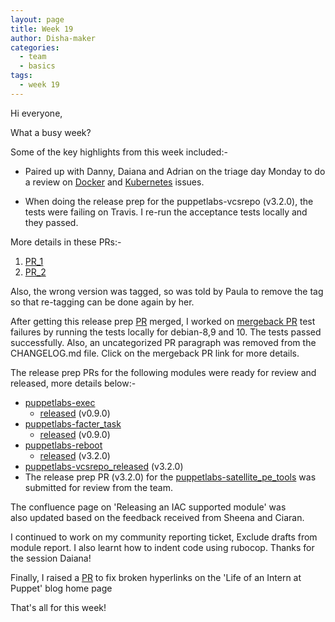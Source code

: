 ```yaml
---
layout: page
title: Week 19
author: Disha-maker
categories:
  - team
  - basics
tags:
  - week 19
---
```


Hi everyone,

What a busy week?

Some of the key highlights from this week included:-

- Paired up with Danny, Daiana and Adrian on the triage day Monday to do a review on [Docker](https://github.com/puppetlabs/puppetlabs-docker) and [Kubernetes](https://github.com/puppetlabs/puppetlabs-kubernetes) issues.

- When doing the release prep for the puppetlabs-vcsrepo (v3.2.0), the tests were failing on Travis. I re-run the acceptance tests locally and they passed.

More details in these PRs:-
1. [PR_1](https://github.com/puppetlabs/puppetlabs-vcsrepo/pull/486)
2. [PR_2](https://github.com/puppetlabs/puppetlabs-vcsrepo/pull/487)

Also, the wrong version was tagged, so was told by Paula to remove the tag so that re-tagging can be done again by her.

After getting this release prep [PR](https://github.com/puppetlabs/puppetlabs-vcsrepo/pull/487) merged, I worked on [mergeback PR](https://github.com/puppetlabs/puppetlabs-vcsrepo/pull/488) test failures by running the tests locally for debian-8,9 and 10. The tests passed successfully. Also, an uncategorized PR paragraph was removed from the CHANGELOG.md file. Click on the mergeback PR link for more details.

The release prep PRs for the following modules were ready for review and released, more details below:-
- [puppetlabs-exec](https://github.com/puppetlabs/puppetlabs-exec/pull/149)
    - [released](https://forge.puppet.com/modules/puppetlabs/exec) (v0.9.0)
- [puppetlabs-facter_task](https://github.com/puppetlabs/puppetlabs-facter_task/pull/148)
    - [released](https://forge.puppet.com/modules/puppetlabs/facter_task) (v0.9.0)
- [puppetlabs-reboot](https://github.com/puppetlabs/puppetlabs-reboot/pull/272)
    - [released](https://forge.puppet.com/modules/puppetlabs/reboot) (v3.2.0)
- [puppetlabs-vcsrepo_released](https://forge.puppet.com/modules/puppetlabs/vcsrepo) (v3.2.0)
- The release prep PR (v3.2.0) for the [puppetlabs-satellite_pe_tools](https://github.com/puppetlabs/puppetlabs-satellite_pe_tools/pull/146) was submitted for review from the team.

The confluence page on 'Releasing an IAC supported module' was also updated based on the feedback received from Sheena and Ciaran.

I continued to work on my community reporting ticket, Exclude drafts from module report.
I also learnt how to indent code using rubocop. Thanks for the session Daiana!

Finally, I raised a [PR](https://github.com/puppetlabs/iac/pull/181) to fix broken hyperlinks on the 'Life of an Intern at Puppet' blog home page

That's all for this week!